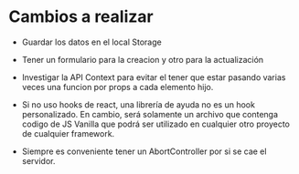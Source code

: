 <h1>Cambios a realizar</h1>

* Guardar los datos en el local Storage

* Tener un formulario para la creacion y otro para la actualización

* Investigar la API Context para evitar el tener que estar pasando varias veces una funcion por props a cada elemento hijo.

* Si no uso hooks de react, una librería de ayuda no es un hook personalizado. En cambio, será solamente un archivo que contenga codigo de JS Vanilla que podrá ser utilizado en cualquier otro proyecto de cualquier framework.
  
* Siempre es conveniente tener un AbortController por si se cae el servidor.